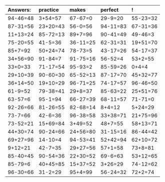 | Answers: | practice | makes | perfect | ! |
| :--- | :--- | :--- | :--- | :--- |
| 94-46=48 | 3+54=57 | 67-67=0 | 29-9=20 | 55-23=32 | 
| 87-31=56 | 23+20=43 | 56-0=56 | 94-11=83 | 67-31=36 | 
| 11+13=24 | 85-72=13 | 89+7=96 | 90-41=49 | 49-46=3 | 
| 75-20=55 | 41-5=36 | 36-11=25 | 62-31=31 | 19+51=70 | 
| 85+7=92 | 50+24=74 | 78-73=5 | 43-17=26 | 54-17=37 | 
| 34+56=90 | 91-84=7 | 91-75=16 | 56-52=4 | 53+2=55 | 
| 33+0=33 | 71-17=54 | 95-93=2 | 85-59=26 | 0+4=4 | 
| 29+10=39 | 90-60=30 | 65-52=13 | 87-17=70 | 45+32=77 | 
| 36+14=50 | 19+10=29 | 96-71=25 | 74-17=57 | 96-46=50 | 
| 61-9=52 | 79-38=41 | 29+8=37 | 85-63=22 | 25+51=76 | 
| 63-57=6 | 95-1=94 | 66-27=39 | 68-11=57 | 71-71=0 | 
| 92-26=66 | 81-26=55 | 82-68=14 | 8+4=12 | 5+24=29 | 
| 73-7=66 | 42-6=36 | 96-38=58 | 33+38=71 | 21+75=96 | 
| 73-52=21 | 15+69=84 | 3+49=52 | 48+7=55 | 58+13=71 | 
| 44+30=74 | 90-24=66 | 24+56=80 | 31-15=16 | 86-44=42 | 
| 69+27=96 | 14-10=4 | 94-53=41 | 52+42=94 | 62+10=72 | 
| 9+12=21 | 42-7=35 | 29+27=56 | 57+1=58 | 73+8=81 | 
| 85-40=45 | 90-54=36 | 22+30=52 | 69-6=63 | 53+12=65 | 
| 85-79=6 | 40+45=85 | 15+37=52 | 3+26=29 | 74-12=62 | 
| 96-30=66 | 31-2=29 | 95+4=99 | 56-24=32 | 72+2=74 | 
